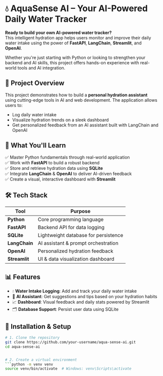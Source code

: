 <h1 aling="center">💧 AquaSense AI – Your AI-Powered Daily Water Tracker</h1>

**Ready to build your own AI-powered water tracker?**  
This intelligent hydration app helps users monitor and improve their daily water intake using the power of **FastAPI**, **LangChain**, **Streamlit**, and **OpenAI**.

Whether you're just starting with Python or looking to strengthen your backend and AI skills, this project offers hands-on experience with real-world tools and AI integration.


## 📌 Project Overview

This project demonstrates how to build a **personal hydration assistant** using cutting-edge tools in AI and web development. The application allows users to:
- Log daily water intake
- Visualize hydration trends on a sleek dashboard
- Get personalized feedback from an AI assistant built with LangChain and OpenAI




## 🚀 What You'll Learn

✅ Master Python fundamentals through real-world application  
✅ Work with **FastAPI** to build a robust backend  
✅ Store and retrieve hydration data using **SQLite**  
✅ Integrate **LangChain** & **OpenAI** to deliver AI-driven feedback  
✅ Create a visual, interactive dashboard with **Streamlit**




## 🛠️ Tech Stack

| Tool         | Purpose                             |
|--------------|-------------------------------------|
| **Python**   | Core programming language           |
| **FastAPI**  | Backend API for data logging        |
| **SQLite**   | Lightweight database for persistence|
| **LangChain**| AI assistant & prompt orchestration |
| **OpenAI**   | Personalized hydration feedback     |
| **Streamlit**| UI & data visualization dashboard   |



## 📊 Features

- 💧 **Water Intake Logging**: Add and track your daily water intake  
- 🧠 **AI Assistant**: Get suggestions and tips based on your hydration habits  
- 📈 **Dashboard**: Visual feedback and daily stats powered by Streamlit  
- 🗂 **Database Support**: Persist user data using SQLite


## 🔧 Installation & Setup

```bash
# 1. Clone the repository
git clone https://github.com/your-username/aqua-sense-ai.git
cd aqua-sense-ai


# 2. Create a virtual environment
```python -m venv venv
source venv/bin/activate  # Windows: venv\Scripts\activate
```


